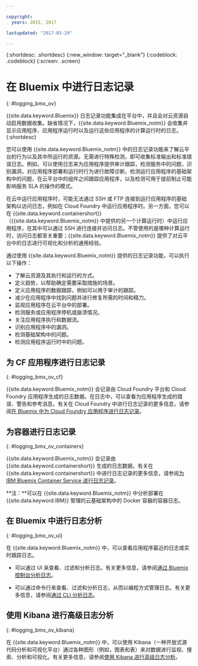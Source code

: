 ```yaml
---

copyright:
  years: 2015, 2017

lastupdated: "2017-03-29"

---
```



{:shortdesc: .shortdesc}
{:new_window: target="_blank"}
{:codeblock: .codeblock}
{:screen: .screen}

# 在 Bluemix 中进行日志记录
{: #logging_bmx_ov}

{{site.data.keyword.Bluemix}} 日志记录功能集成在平台中，并且会对云资源自动启用数据收集。缺省情况下，{{site.data.keyword.Bluemix_notm}} 会收集并显示应用程序、应用程序运行时以及运行这些应用程序的计算运行时的日志。
{:shortdesc}

您可以使用 {{site.data.keyword.Bluemix_notm}} 中的日志记录功能来了解云平台的行为以及其中所运行的资源。无需进行特殊检测，即可收集标准输出和标准错误日志。例如，可以使用日志来为应用程序提供审计跟踪，检测服务中的问题，识别漏洞，对应用程序部署和运行时行为进行故障诊断，检测运行应用程序的基础架构中的问题，在云平台中的组件之间跟踪应用程序，以及检测可用于提前制止可能影响服务 SLA 的操作的模式。

在云中运行应用程序时，可能无法通过 SSH 或 FTP 连接到运行应用程序的基础架构以访问日志，例如在 Cloud Foundry 中运行应用程序时。另一方面，您可以在 {{site.data.keyword.containershort}}（{{site.data.keyword.Bluemix_notm}} 中提供的另一个计算运行时）中运行应用程序，在其中可以通过 SSH 进行连接并访问日志。不管使用的是哪种计算运行时，访问日志都至关重要；{{site.data.keyword.Bluemix_notm}} 提供了对云平台中的日志进行可视化和分析的通用经验。

通过使用 {{site.data.keyword.Bluemix_notm}} 提供的日志记录功能，可以执行以下操作：

* 了解云资源及其执行和运行的方式。
* 定义趋势，以帮助确定需要采取措施的场景。
* 定义应用程序的数据跟踪，例如可以用于审计的跟踪。
* 减少在应用程序中找到问题并进行修复所需的时间和精力。 
* 监视应用程序在云平台中的部署。
* 检测服务或应用程序停机或崩溃情况。
* 关注应用程序执行和数据流。
* 识别应用程序中的漏洞。
* 检测基础架构中的问题。
* 检测应用程序运行时中的问题。

## 为 CF 应用程序进行日志记录
{: #logging_bmx_ov_cf}

{{site.data.keyword.Bluemix_notm}} 会记录由 Cloud Foundry 平台和 Cloud Foundry 应用程序生成的日志数据。在日志中，可以查看为应用程序生成的错误、警告和参考消息。有关在 Cloud Foundry 中进行日志记录的更多信息，请参阅[在 Bluemix 中为 Cloud Foundry 应用程序进行日志记录](cfapps/logging_cf_apps.html#logging_bluemix_cf_apps)。

## 为容器进行日志记录
{: #logging_bmx_ov_containers}

{{site.data.keyword.Bluemix_notm}} 会记录由 {{site.data.keyword.containershort}} 生成的日志数据。有关在 {{site.data.keyword.containershort}} 中进行日志记录的更多信息，请参阅[为 IBM Bluemix Container Service 进行日志记录](containers/logging_containers_ov.html#logging_containers_ov)。  

**注：**可以在 {{site.data.keyword.Bluemix_notm}} 中分析部署在 {{site.data.keyword.IBM}} 管理的云基础架构中的 Docker 容器的容器日志。

## 在 Bluemix 中进行日志分析
{: #logging_bmx_ov_ui}

在 {{site.data.keyword.Bluemix_notm}} 中，可以查看应用程序最近的日志或实时跟踪日志。

* 可以通过 UI 来查看、过滤和分析日志。有关更多信息，请参阅[通过 Bluemix 控制台分析日志](logging_view_dashboard.html#analyzing_logs_bmx_ui)。

* 可以通过命令行来查看、过滤和分析日志，从而以编程方式管理日志。有关更多信息，请参阅[通过 CLI 分析日志](logging_view_cli.html#analyzing_logs_cli)。

## 使用 Kibana 进行高级日志分析
{: #logging_bmx_ov_kibana}

在 {{site.data.keyword.Bluemix_notm}} 中，可以使用 Kibana（一种开放式源代码分析和可视化平台）通过各种图形（例如，图表和表）来对数据进行监视、搜索、分析和可视化。有关更多信息，请参阅[使用 Kibana 进行高级日志分析](kibana4/analyzing_logs_Kibana.html#analyzing_logs_Kibana)。


